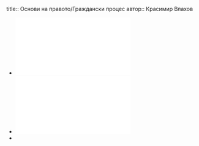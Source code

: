 title:: Основи на правото/Граждански процес
автор:: Красимир Влахов

- ![Помагало НИП - част 1.pdf](../assets/Помагало_НИП_-_част_1_1660219017919_0.pdf)
- ![Помагало НИП - част 2.pdf](../assets/Помагало_НИП_-_част_2_1660219023512_0.pdf)
-